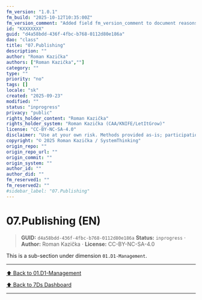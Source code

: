 ```yaml
---
fm_version: "1.0.1"
fm_build: "2025-10-12T10:35:00Z"
fm_version_comment: "Added field fm_version_comment to document reasons for FM updates"
id: "KXXXXXXX"
guid: "d4a58bdd-436f-4fbc-b768-0112d80e186a"
dao: "class"
title: "07.Publishing"
description: ""
author: "Roman Kazička"
authors: ["Roman Kazička",""]
category: ""
type: ""
priority: "no"
tags: []
locale: "sk"
created: "2025-09-23"
modified: ""
status: "inprogress"
privacy: "public"
rights_holder_content: "Roman Kazička"
rights_holder_system: "Roman Kazička (CAA/KNIFE/LetItGrow)"
license: "CC-BY-NC-SA-4.0"
disclaimer: "Use at your own risk. Methods provided as-is; participation is voluntary and context-aware."
copyright: "© 2025 Roman Kazička / SystemThinking"
origin_repo: ""
origin_repo_url: ""
origin_commit: ""
origin_system: ""
author_id: ""
author_did: ""
fm_reserved1: ""
fm_reserved2: ""
#sidebar_label: "07.Publishing"
---
```

# 07.Publishing (EN)

<!-- fm-visible: start -->
> **GUID:** `d4a58bdd-436f-4fbc-b768-0112d80e186a`
> **Status:** `inprogress` · **Author:** Roman Kazička · **License:** CC-BY-NC-SA-4.0
<!-- fm-visible: end -->

This is a sub-section under dimension `01.D1-Management`.

---
[⬆ Back to 01.D1-Management](../index.md)

[⬆ Back to 7Ds Dashboard](../../index.md)

---
